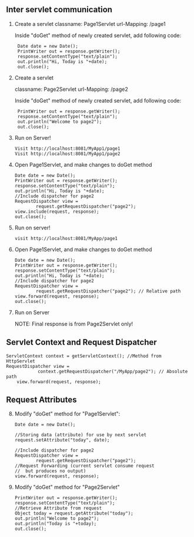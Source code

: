 ## Inter servlet communication

1. Create a servlet
	classname:		Page1Servlet
	url-Mapping:	/page1

	Inside "doGet" method of newly created servlet, add following code:

		Date date = new Date();
		PrintWriter out = response.getWriter();
		response.setContentType("text/plain");
		out.println("Hi, Today is "+date);
		out.close();

2. Create a servlet
	
	classname:		Page2Servlet
	url-Mapping:	/page2

	Inside "doGet" method of newly created servlet, add following code:

		PrintWriter out = response.getWriter();
		response.setContentType("text/plain");
		out.println("Welcome to page2");
		out.close();

3.  Run on Server!
	
		Visit http://localhost:8081/MyApp1/page1
		Visit http://localhost:8081/MyApp1/page2


4.  Open Page1Servlet, and make changes to doGet method

		Date date = new Date();
		PrintWriter out = response.getWriter();
		response.setContentType("text/plain");
		out.println("Hi, Today is "+date);		
		//Include dispatcher for page2
		RequestDispatcher view = 
				request.getRequestDispatcher("page2");
		view.include(request, response);
		out.close();

5.	Run on server!
	
		visit http://localhost:8081/MyApp/page1


6.	Open Page1Servlet, and make changes to doGet method
		
		Date date = new Date();
		PrintWriter out = response.getWriter();
		response.setContentType("text/plain");
		out.println("Hi, Today is "+date);
		//Include dispatcher for page2
		RequestDispatcher view = 
				request.getRequestDispatcher("page2"); // Relative path
		view.forward(request, response);
		out.close();

7.	Run on Server
	
	NOTE: Final response is from Page2Servlet only!

## Servlet Context and Request Dispatcher
	ServletContext context = getServletContext(); //Method from HttpServlet
	RequestDispatcher view = 
				context.getRequestDispatcher("/MyApp/page2"); // Absolute path
		view.forward(request, response);

## Request Attributes

8.	Modify "doGet" method for "Page1Servlet":

		Date date = new Date();
		
		//Storing data (attribute) for use by next servlet
		request.setAttribute("today", date);
		
		//Include dispatcher for page2
		RequestDispatcher view = 
				request.getRequestDispatcher("page2");
		//Request Forwarding (current servlet consume request
		//	but produces no output)
		view.forward(request, response);
		
9.	Modify "doGet" method for "Page2Servlet"

		PrintWriter out = response.getWriter();
		response.setContentType("text/plain");
		//Retrieve Attribute from request
		Object today = request.getAttribute("today");
		out.println("Welcome to page2");
		out.println("Today is "+today);
		out.close();
	







